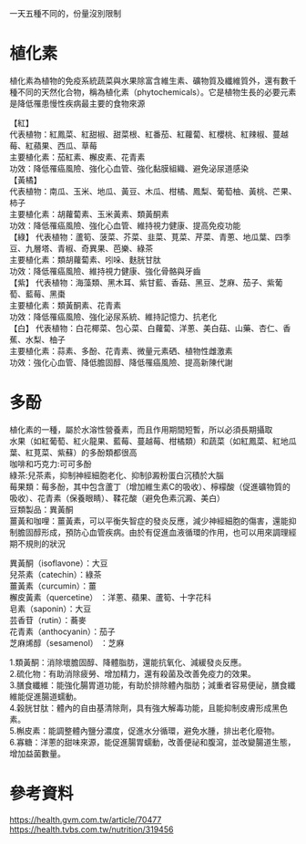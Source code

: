 一天五種不同的，份量沒別限制  

# 植化素
植化素為植物的免疫系統蔬菜與水果除富含維生素、礦物質及纖維質外，還有數千種不同的天然化合物，稱為植化素（phytochemicals）。它是植物生長的必要元素  
是降低罹患慢性疾病最主要的食物來源  

【紅】  
代表植物：紅鳳菜、紅甜椒、甜菜根、紅番茄、紅蘿蔔、紅櫻桃、紅辣椒、蔓越莓、紅蘋果、西瓜、草莓   
主要植化素：茄紅素、檞皮素、花青素   
功效：降低罹癌風險、強化心血管、強化黏膜組織、避免泌尿道感染   
【黃橘】  
代表植物：南瓜、玉米、地瓜、黃豆、木瓜、柑橘、鳳梨、葡萄柚、黃桃、芒果、柿子  
主要植化素：胡蘿蔔素、玉米黃素、類黃酮素  
功效：降低罹癌風險、強化心血管、維持視力健康、提高免疫功能  
【綠】 
代表植物：蘆筍、菠菜、芥菜、韭菜、莧菜、芹菜、青蔥、地瓜葉、四季豆、九層塔、青椒、奇異果、芭樂、綠茶  
主要植化素：類胡蘿蔔素、吲哚、麩胱甘肽  
功效：降低罹癌風險、維持視力健康、強化骨骼與牙齒  
【紫】 
代表植物：海藻類、黑木耳、紫甘藍、香菇、黑豆、芝麻、茄子、紫葡萄、藍莓、黑棗  
主要植化素：類黃酮素、花青素  
功效：降低罹癌風險、強化泌尿系統、維持記憶力、抗老化  
【白】 
代表植物：白花椰菜、包心菜、白蘿蔔、洋蔥、美白菇、山藥、杏仁、香蕉、水梨、柚子  
主要植化素：蒜素、多酚、花青素、微量元素硒、植物性雌激素  
功效：強化心血管、降低膽固醇、降低罹癌風險、提高新陳代謝  

# 多酚
植化素的一種，屬於水溶性營養素，而且作用期間短暫，所以必須長期攝取  
水果（如紅葡萄、紅火龍果、藍莓、蔓越莓、柑橘類）和蔬菜（如紅鳳菜、紅地瓜葉、紅莧菜、紫蘇）的多酚類都很高  
咖啡和巧克力:可可多酚  
綠茶:兒茶素，抑制神經細胞老化、抑制β澱粉蛋白沉積於大腦    
莓果類：莓多酚，其中包含蘆丁（增加維生素C的吸收）、檸檬酸（促進礦物質的吸收）、花青素（保養眼睛）、鞣花酸（避免色素沉澱、美白）  
豆類製品：異黃酮  
薑黃和咖哩：薑黃素，可以平衡失智症的發炎反應，減少神經細胞的傷害，還能抑制膽固醇形成，預防心血管疾病。由於有促進血液循環的作用，也可以用來調理經期不規則的狀況  

異黃酮（isoflavone）：大豆  
兒茶素（catechin）：綠茶  
薑黃素（curcumin）：薑  
檞皮黃素（quercetine） ：洋蔥、蘋果、蘆筍、十字花科  
皂素（saponin）：大豆  
芸香苷（rutin）：蕎麥  
花青素（anthocyanin）：茄子  
芝麻烯醇（sesamenol） ：芝麻  


1.類黃酮：消除壞膽固醇、降體脂肪，還能抗氧化、減緩發炎反應。    
2.硫化物：有助消除疲勞、增加精力，還有殺菌及改善免疫力的效果。     
3.膳食纖維：能強化腸胃道功能，有助於排除體內脂肪；減重者容易便祕，膳食纖維能促進腸道蠕動。    
4.榖胱甘肽：體內的自由基清除劑，具有強大解毒功能，且能抑制皮膚形成黑色素。    
5.槲皮素：能調整體內鹽分濃度，促進水分循環，避免水腫，排出老化廢物。    
6.寡糖：洋蔥的甜味來源，能促進腸胃蠕動，改善便祕和腹瀉，並改變腸道生態，增加益菌數量。   

# 參考資料
https://health.gvm.com.tw/article/70477  
https://health.tvbs.com.tw/nutrition/319456  
